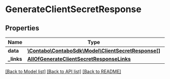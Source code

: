 # GenerateClientSecretResponse

## Properties
Name | Type | Description | Notes
------------ | ------------- | ------------- | -------------
**data** | [**\Contabo\ContaboSdk\Model\ClientSecretResponse[]**](ClientSecretResponse.md) |  | 
**_links** | [**AllOfGenerateClientSecretResponseLinks**](AllOfGenerateClientSecretResponseLinks.md) |  | 

[[Back to Model list]](../../README.md#documentation-for-models) [[Back to API list]](../../README.md#documentation-for-api-endpoints) [[Back to README]](../../README.md)

